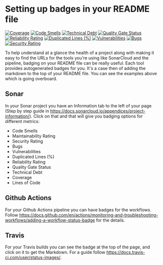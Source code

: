 # Setting up badges in your README file

[![Coverage](https://sonarcloud.io/api/project_badges/measure?project=gotreasa_yellow-belt-template&metric=coverage)](https://sonarcloud.io/summary/new_code?id=gotreasa_yellow-belt-template)
[![Code Smells](https://sonarcloud.io/api/project_badges/measure?project=gotreasa_yellow-belt-template&metric=code_smells)](https://sonarcloud.io/summary/new_code?id=gotreasa_yellow-belt-template)
[![Technical Debt](https://sonarcloud.io/api/project_badges/measure?project=gotreasa_yellow-belt-template&metric=sqale_index)](https://sonarcloud.io/summary/new_code?id=gotreasa_yellow-belt-template)
[![Quality Gate Status](https://sonarcloud.io/api/project_badges/measure?project=gotreasa_yellow-belt-template&metric=alert_status)](https://sonarcloud.io/summary/new_code?id=gotreasa_yellow-belt-template)
[![Reliability Rating](https://sonarcloud.io/api/project_badges/measure?project=gotreasa_yellow-belt-template&metric=reliability_rating)](https://sonarcloud.io/summary/new_code?id=gotreasa_yellow-belt-template)
[![Duplicated Lines (%)](https://sonarcloud.io/api/project_badges/measure?project=gotreasa_yellow-belt-template&metric=duplicated_lines_density)](https://sonarcloud.io/summary/new_code?id=gotreasa_yellow-belt-template)
[![Vulnerabilities](https://sonarcloud.io/api/project_badges/measure?project=gotreasa_yellow-belt-template&metric=vulnerabilities)](https://sonarcloud.io/summary/new_code?id=gotreasa_yellow-belt-template)
[![Bugs](https://sonarcloud.io/api/project_badges/measure?project=gotreasa_yellow-belt-template&metric=bugs)](https://sonarcloud.io/summary/new_code?id=gotreasa_yellow-belt-template)
[![Security Rating](https://sonarcloud.io/api/project_badges/measure?project=gotreasa_yellow-belt-template&metric=security_rating)](https://sonarcloud.io/summary/new_code?id=gotreasa_yellow-belt-template)

To help understand at a glance the health of a project along with making it easy to find the URLs for the tools you're using like SonarCloud and the pipeline, badging on your README file can be really useful.  Each tool provides autogenerated badges for you.  It's a case then of adding the markdown to the top of your README file.  You can see the examples above which is going overboard.

## Sonar

In your Sonar project you have an Information tab to the left of your page (Step by step guide in <https://docs.sonarcloud.io/appendices/project-information/>).  Click on that and that will give you badging options for different metrics:  

* Code Smells
* Maintainability Rating
* Security Rating
* Bugs
* Vulnerabilities
* Duplicated Lines (%)
* Reliability Rating
* Quality Gate Status
* Technical Debt
* Coverage
* Lines of Code

## Github Actions

For your Github Actions pipeline you can have badges for the workflows.  Follow <https://docs.github.com/en/actions/monitoring-and-troubleshooting-workflows/adding-a-workflow-status-badge> for the details.

## Travis

For your Travis builds you can see the badge at the top of the page, and click on it to get the Markdown.  For a guide follow <https://docs.travis-ci.com/user/status-images/>.
